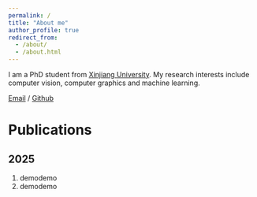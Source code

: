 ```yaml
---
permalink: /
title: "About me"
author_profile: true
redirect_from: 
  - /about/
  - /about.html
---
```


I am a PhD student from [Xinjiang University](https://www.xju.edu.cn/). My research interests include computer vision, computer graphics and machine learning.

[Email](liboyuan@stu.xju.edu.cn) / [Github](https://github.com/liboeryuan)

# Publications

## 2025
1. demodemo
2. demodemo
